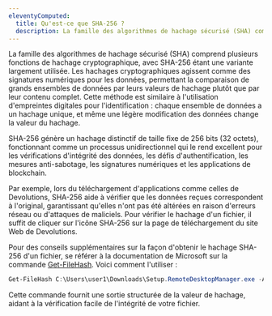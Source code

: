 ```yaml
---
eleventyComputed:
  title: Qu'est-ce que SHA-256 ?
  description: La famille des algorithmes de hachage sécurisé (SHA) comprend plusieurs fonctions de hachage cryptographique, avec SHA-256 étant une variante largement utilisée.
---
```

La famille des algorithmes de hachage sécurisé (SHA) comprend plusieurs fonctions de hachage cryptographique, avec SHA-256 étant une variante largement utilisée. Les hachages cryptographiques agissent comme des signatures numériques pour les données, permettant la comparaison de grands ensembles de données par leurs valeurs de hachage plutôt que par leur contenu complet. Cette méthode est similaire à l'utilisation d'empreintes digitales pour l'identification : chaque ensemble de données a un hachage unique, et même une légère modification des données change la valeur du hachage.

SHA-256 génère un hachage distinctif de taille fixe de 256 bits (32 octets), fonctionnant comme un processus unidirectionnel qui le rend excellent pour les vérifications d'intégrité des données, les défis d'authentification, les mesures anti-sabotage, les signatures numériques et les applications de blockchain.

Par exemple, lors du téléchargement d'applications comme celles de Devolutions, SHA-256 aide à vérifier que les données reçues correspondent à l'original, garantissant qu'elles n'ont pas été altérées en raison d'erreurs réseau ou d'attaques de maliciels. Pour vérifier le hachage d'un fichier, il suffit de cliquer sur l'icône SHA-256 sur la page de téléchargement du site Web de Devolutions.

Pour des conseils supplémentaires sur la façon d'obtenir le hachage SHA-256 d'un fichier, se référer à la documentation de Microsoft sur la commande [Get-FileHash](https://docs.microsoft.com/en-us/powershell/module/microsoft.powershell.utility/get-filehash?view=powershell-7.2). Voici comment l'utiliser :

```powershell
Get-FileHash C:\Users\user1\Downloads\Setup.RemoteDesktopManager.exe -Algorithm SHA256 | Format-List.
```

Cette commande fournit une sortie structurée de la valeur de hachage, aidant à la vérification facile de l'intégrité de votre fichier.
